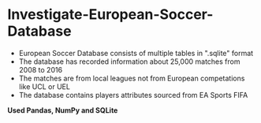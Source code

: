 # Investigate-European-Soccer-Database
* European Soccer Database consists of multiple tables in ".sqlite" format
* The database has recorded information about 25,000 matches from 2008 to 2016
* The matches are from local leagues not from European competations like UCL or UEL
* The database contains players attributes sourced from EA Sports FIFA

**Used Pandas, NumPy and SQLite**
